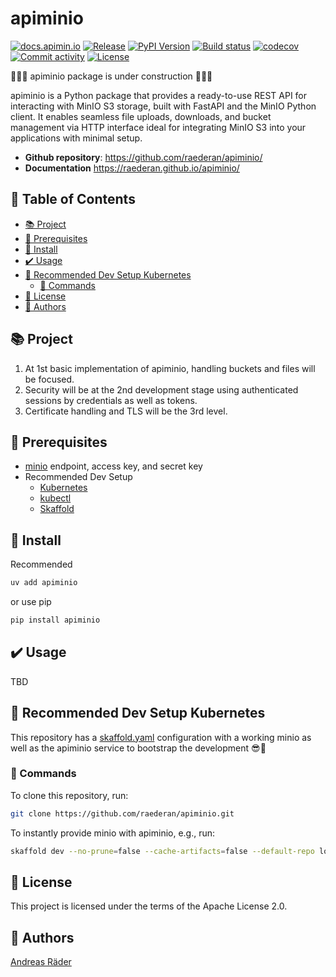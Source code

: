 # apiminio <!-- omit in toc -->

[![docs.apimin.io](https://img.shields.io/badge/apimin.io-docs-blue
)](https://docs.apimin.io)
[![Release](https://img.shields.io/github/v/release/raederan/apiminio
)](https://github.com/raederan/apiminio/releases)
[![PyPI Version](https://img.shields.io/pypi/v/apiminio)](https://pypi.org/project/apiminio/)
[![Build status](https://img.shields.io/github/actions/workflow/status/raederan/apiminio/main.yml?branch=main)](https://github.com/raederan/apiminio/actions/workflows/main.yml?query=branch%3Amain)
[![codecov](https://codecov.io/gh/raederan/apiminio/branch/main/graph/badge.svg)](https://codecov.io/gh/raederan/apiminio)
[![Commit activity](https://img.shields.io/github/commit-activity/m/raederan/apiminio)](https://img.shields.io/github/commit-activity/m/raederan/apiminio)
[![License](https://img.shields.io/github/license/raederan/apiminio)](https://img.shields.io/github/license/raederan/apiminio)

🚧🚧🚧 apiminio package is under construction 🚧🚧🚧

apiminio is a Python package that provides a ready-to-use REST API for interacting with MinIO S3 storage, built with FastAPI and the MinIO Python client. It enables seamless file uploads, downloads, and bucket management via HTTP interface ideal for integrating MinIO S3 into your applications with minimal setup.

- **Github repository**: <https://github.com/raederan/apiminio/>
- **Documentation** <https://raederan.github.io/apiminio/>

## 📄 Table of Contents <!-- omit in toc -->

- [📚 Project](#-project)
- [🚦 Prerequisites](#-prerequisites)
- [🚀 Install](#-install)
- [✔️ Usage](#️-usage)
- [🥐 Recommended Dev Setup Kubernetes](#-recommended-dev-setup-kubernetes)
  - [🛞 Commands](#-commands)
- [📜 License](#-license)
- [🦥 Authors](#-authors)

## 📚 Project

1. At 1st basic implementation of apiminio, handling buckets and files will be focused.
2. Security will be at the 2nd development stage using authenticated sessions by credentials as well as tokens.
3. Certificate handling and TLS will be the 3rd level.

## 🚦 Prerequisites

- [minio](https://min.io/docs/minio/kubernetes/upstream/index.html) endpoint, access key, and secret key
- Recommended Dev Setup
  - [Kubernetes](https://github.com/tomhuang12/awesome-k8s-resources)
  - [kubectl](https://kubernetes.io/de/docs/tasks/tools/install-kubectl/)
  - [Skaffold](https://skaffold.dev/docs/)

## 🚀 Install

Recommended

```bash
uv add apiminio
```

or use pip

```bash
pip install apiminio
```

## ✔️ Usage

TBD

## 🥐 Recommended Dev Setup Kubernetes

This repository has a [skaffold.yaml](./skaffold.yaml) configuration with a working minio as well as the apiminio service to bootstrap the development 😎🙌

### 🛞 Commands

To clone this repository, run:

```bash
git clone https://github.com/raederan/apiminio.git
```

To instantly provide minio with apiminio, e.g., run:

```bash
skaffold dev --no-prune=false --cache-artifacts=false --default-repo localhost:32000/apiminio --port-forward
```

## 📜 License

This project is licensed under the terms of the Apache License 2.0.

## 🦥 Authors

[Andreas Räder](https://github.com/raederan)
